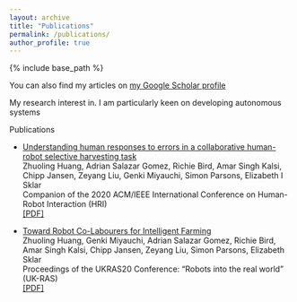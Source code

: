 ```yaml
---
layout: archive
title: "Publications"
permalink: /publications/
author_profile: true
---
```

{% include base_path %}

You can also find my articles on [my Google Scholar profile](https://scholar.google.com/citations?user=xC3keU4AAAAJ&hl=en)

My research interest in. I am particularly keen on developing autonomous systems 

Publications

* [Understanding human responses to errors in a collaborative human-robot selective harvesting task](https://adrianxsalazar.github.io/publication/2015-10-01-paper-title-number-3)  
Zhuoling Huang, Adrian Salazar Gomez, Richie Bird, Amar Singh Kalsi, Chipp Jansen, Zeyang Liu, Genki Miyauchi, Simon Parsons, Elizabeth I Sklar  
Companion of the 2020 ACM/IEEE International Conference on Human-Robot Interaction (HRI)  
[[PDF]](https://dl.acm.org/doi/pdf/10.1145/3371382.3378333)

* [Toward Robot Co-Labourers for Intelligent Farming](https://adrianxsalazar.github.io/publication/2015-10-01-paper-title-number-3)  
Zhuoling Huang, Genki Miyauchi, Adrian Salazar Gomez, Richie Bird, Amar Singh Kalsi, Chipp Jansen, Zeyang Liu, Simon Parsons, Elizabeth Sklar  
Proceedings of the UKRAS20 Conference: “Robots into the real world” (UK-RAS)  
[[PDF]](https://www.ukras.org/wp-content/uploads/formidable/21/UKRAS20_paper_25.pdf)

